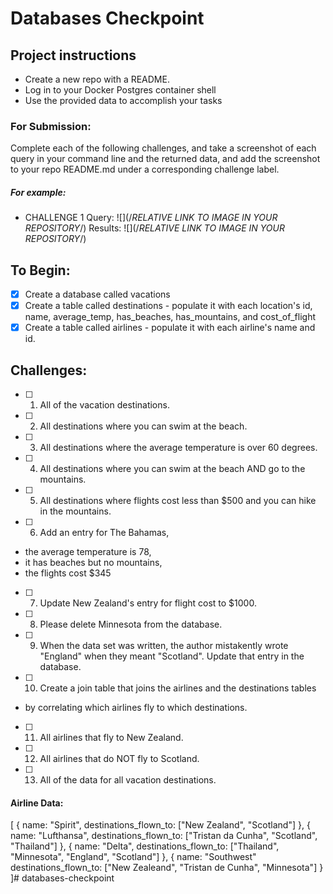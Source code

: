 # Databases Checkpoint

## Project instructions
- Create a new repo with a README.
- Log in to your Docker Postgres container shell
- Use the provided data to accomplish your tasks

### For Submission:
Complete each of the following challenges, and take a screenshot of each query in your command line and the returned data, and add the screenshot to your repo README.md under a corresponding challenge label.

##### For example:

- CHALLENGE 1
Query: ![](/*RELATIVE LINK TO IMAGE IN YOUR REPOSITORY*/)
Results: ![](/*RELATIVE LINK TO IMAGE IN YOUR REPOSITORY*/)

## To Begin:
- [X] Create a database called vacations
- [X] Create a table called destinations
      - populate it with each location's id, name, average_temp, has_beaches, has_mountains, and cost_of_flight
- [X] Create a table called airlines
      - populate it with each airline's name and id.

## Challenges:
- [ ] 1. All of the vacation destinations.

- [ ] 2. All destinations where you can swim at the beach.
- [ ] 3. All destinations where the average temperature is over 60 degrees.
- [ ] 4. All destinations where you can swim at the beach AND go to the mountains.
- [ ] 5. All destinations where flights cost less than $500 and you can hike in the mountains.
- [ ] 6. Add an entry for The Bahamas,
- the average temperature is 78,
- it has beaches but no mountains,
- the flights cost $345

- [ ] 7. Update New Zealand's entry for flight cost to $1000.
- [ ] 8. Please delete Minnesota from the database.
- [ ] 9. When the data set was written, the author mistakently wrote "England" when they meant "Scotland". Update that entry in the database.

- [ ] 10. Create a join table that joins the airlines and the destinations tables
- by correlating which airlines fly to which destinations.

- [ ] 11. All airlines that fly to New Zealand.
- [ ] 12. All airlines that do NOT fly to Scotland.
- [ ] 13. All of the data for all vacation destinations.

#### Airline Data:

[
  {
    name: "Spirit",
    destinations_flown_to: ["New Zealand", "Scotland"]
  },
  {
    name: "Lufthansa",
    destinations_flown_to: ["Tristan da Cunha", "Scotland", "Thailand"]
  },
  {
    name: "Delta",
    destinations_flown_to: ["Thailand", "Minnesota", "England", "Scotland"]
  },
  {
    name: "Southwest"
    destinations_flown_to: ["New Zealeand", "Tristan de Cunha", "Minnesota"]
  }
]# databases-checkpoint
